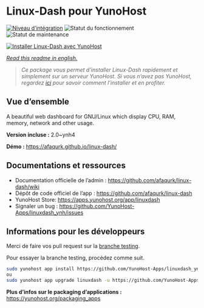 <!--
N.B.: This README was automatically generated by https://github.com/YunoHost/apps/tree/master/tools/README-generator
It shall NOT be edited by hand.
-->

# Linux-Dash pour YunoHost

[![Niveau d’intégration](https://dash.yunohost.org/integration/linuxdash.svg)](https://dash.yunohost.org/appci/app/linuxdash) ![Statut du fonctionnement](https://ci-apps.yunohost.org/ci/badges/linuxdash.status.svg) ![Statut de maintenance](https://ci-apps.yunohost.org/ci/badges/linuxdash.maintain.svg)

[![Installer Linux-Dash avec YunoHost](https://install-app.yunohost.org/install-with-yunohost.svg)](https://install-app.yunohost.org/?app=linuxdash)

*[Read this readme in english.](./README.md)*

> *Ce package vous permet d’installer Linux-Dash rapidement et simplement sur un serveur YunoHost.
Si vous n’avez pas YunoHost, regardez [ici](https://yunohost.org/#/install) pour savoir comment l’installer et en profiter.*

## Vue d’ensemble

A beautiful web dashboard for GNU/Linux which display CPU, RAM, memory, network and other usage.


**Version incluse :** 2.0~ynh4

**Démo :** https://afaqurk.github.io/linux-dash/
## Documentations et ressources

* Documentation officielle de l’admin : <https://github.com/afaqurk/linux-dash/wiki>
* Dépôt de code officiel de l’app : <https://github.com/afaqurk/linux-dash>
* YunoHost Store: <https://apps.yunohost.org/app/linuxdash>
* Signaler un bug : <https://github.com/YunoHost-Apps/linuxdash_ynh/issues>

## Informations pour les développeurs

Merci de faire vos pull request sur la [branche testing](https://github.com/YunoHost-Apps/linuxdash_ynh/tree/testing).

Pour essayer la branche testing, procédez comme suit.

``` bash
sudo yunohost app install https://github.com/YunoHost-Apps/linuxdash_ynh/tree/testing --debug
ou
sudo yunohost app upgrade linuxdash -u https://github.com/YunoHost-Apps/linuxdash_ynh/tree/testing --debug
```

**Plus d’infos sur le packaging d’applications :** <https://yunohost.org/packaging_apps>